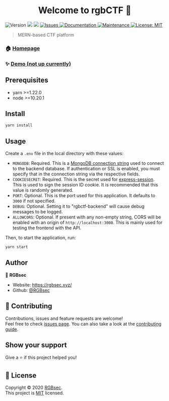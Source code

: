 <h1 align="center">Welcome to rgbCTF 👋</h1>
<p>
  <img alt="Version" src="https://img.shields.io/badge/version-0.0.1-blue.svg?cacheSeconds=2592000" />
  <img src="https://img.shields.io/badge/npm-%3E%3D6.14.4-blue.svg" />
  <img src="https://img.shields.io/badge/node-%3E%3D10.20.1-blue.svg" />
    <a href="https://github.com/RGBsec/rgbctf-backend#readme" target="_blank">
    <img alt="Issues" src="https://img.shields.io/github/issues/RGBsec/rgbctf-backend" />
  </a>

  <a href="https://github.com/RGBsec/rgbctf-backend#readme" target="_blank">
    <img alt="Documentation" src="https://img.shields.io/badge/documentation-yes-brightgreen.svg" />
  </a>
  <a href="https://github.com/RGBsec/rgbctf-backend/graphs/commit-activity" target="_blank">
    <img alt="Maintenance" src="https://img.shields.io/badge/Maintained%3F-yes-green.svg" />
  </a>
  <a href="https://github.com/RGBsec/rgbctf-backend/blob/master/LICENSE" target="_blank">
    <img alt="License: MIT" src="https://img.shields.io/github/license/RGBsec/rgbctf-backend" />
  </a>
</p>

> MERN-based CTF platform

### 🏠 [Homepage](https://github.com/RGBsec/rgbctf-backend#readme)

### ✨ [Demo (not up currently)](https://ctf.rgbsec.xyz (not up currently))

## Prerequisites

- yarn >=1.22.0
- node >=10.20.1

## Install

```sh
yarn install
```

## Usage

Create a `.env` file in the local directory with these values:

- `MONGODB`: Required. This is a [MongoDB connection string](https://docs.mongodb.com/manual/reference/connection-string/) used to connect to the backend database. If authentication or SSL is enabled, you must specify that in the connection string via the respective fields.
- `COOKIESECRET`: Required. This is the secret used for [express-session](https://www.npmjs.com/package/express-session). This is used to sign the session ID cookie. It is recommended that this value is randomly generated.
- `PORT`: Optional. This is the port used for this application. It defaults to `3000` if not specified.
- `DEBUG`: Optional. Setting it to "rgbctf-backend" will cause debug messages to be logged.
- `ALLOWCORS`: Optional. If present with any non-empty string, CORS will be enabled with an origin of `http://localhost:3000`. This is mainly used for testing the frontend with the API.

Then, to start the application, run:

```sh
yarn start
```

## Author

👤 **RGBsec**

* Website: https://rgbsec.xyz/
* Github: [@RGBsec](https://github.com/RGBsec)

## 🤝 Contributing

Contributions, issues and feature requests are welcome!<br />Feel free to check [issues page](https://github.com/RGBsec/rgbctf-backend/issues). You can also take a look at the [contributing guide](https://github.com/RGBsec/rgbctf-backend/blob/master/CONTRIBUTING.md).

## Show your support

Give a ⭐️ if this project helped you!

## 📝 License

Copyright © 2020 [RGBsec](https://github.com/RGBsec).<br />
This project is [MIT](https://github.com/RGBsec/rgbctf-backend/blob/master/LICENSE) licensed.
